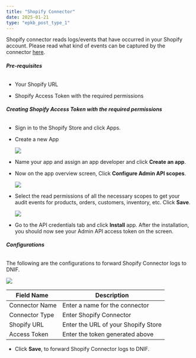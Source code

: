 ```yaml
---
title: "Shopify Connector"
date: 2025-01-21
type: "epkb_post_type_1"
---
```


Shopify connector reads logs/events that have occurred in your Shopify account. Please read what kind of events can be captured by the connector [here](https://shopify.dev/api/admin-rest/2022-10/resources/event). 

###### **Pre-requisites**

- Your Shopify URL

- Shopify Access Token with the required permissions

###### **Creating Shopify Access Token with the required permissions**

- Sign in to the Shopify Store and click Apps.

- Create a new App  
      
      
    ![](images/image-png-Jan-30-2023-07-57-07-1509-AM.png)  
      
    

- Name your app and assign an app developer and click **Create an app**.

- Now on the app overview screen, Click **Configure Admin API scopes**.  
      
      
    ![](images/image-png-Jan-30-2023-07-58-34-3470-AM.png)  
      
    

- Select the read permissions of all the necessary scopes to get your audit events for products, orders, customers, inventory, etc. Click **Save**.  
      
      
    ![](images/image-png-Jan-30-2023-07-59-20-6831-AM.png)  
      
    

- Go to the API credentials tab and click **Install** app. After the installation, you should now see your Admin API access token on the screen.

###### **Configurations**

The following are the configurations to forward Shopify Connector logs to DNIF.‌  

![](images/image-png-Jan-30-2023-08-00-29-6327-AM.png)

| **Field Name**  | **Description** |
| --- | --- |
| Connector Name | Enter a name for the connector |
| Connector Type | Enter Shopify Connector |
| Shopify URL | Enter the URL of your Shopify Store |
| Access Token | Enter the token generated above |

- Click **Save**, to forward Shopify Connector logs to DNIF.‌
